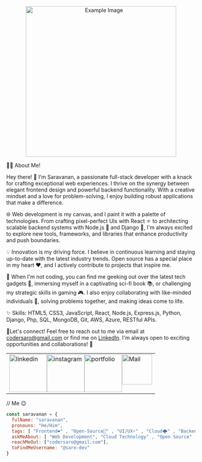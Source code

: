 
<div align="center">
  <img src="https://github.com/saro-dev/saro-dev/assets/133041335/285705b1-105c-417c-a9ac-ba0309a99a11" alt="Example Image" width="400" height="auto">
</div>

👨‍💻 About Me!

Hey there! 👋 I'm Saravanan, a passionate full-stack developer with a knack for crafting exceptional web experiences. I thrive on the synergy between elegant frontend design and powerful backend functionality. With a creative mindset and a love for problem-solving, I enjoy building robust applications that make a difference.

🌐 Web development is my canvas, and I paint it with a palette of technologies. From crafting pixel-perfect UIs with React ⚛️ to architecting scalable backend systems with Node.js 🚀 and Django 🎩, I'm always excited to explore new tools, frameworks, and libraries that enhance productivity and push boundaries.

💡 Innovation is my driving force. I believe in continuous learning and staying up-to-date with the latest industry trends. Open source has a special place in my heart ❤️, and I actively contribute to projects that inspire me.

🚀 When I'm not coding, you can find me geeking out over the latest tech gadgets 📱, immersing myself in a captivating sci-fi book 📚, or challenging my strategic skills in gaming 🎮. I also enjoy collaborating with like-minded individuals 👥, solving problems together, and making ideas come to life.

✨ Skills: HTML5, CSS3, JavaScript, React, Node.js, Express.js, Python, Django, Php, SQL, MongoDB, Git, AWS, Azure, RESTful APIs.

📧Let's connect! Feel free to reach out to me via email at codersaro@gmail.com or find me on [LinkedIn](https://www.linkedin.com/in/saravananforyou). I'm always open to exciting opportunities and collaborations! 🧡
<table>
  <tr>
    <td>
      <div style="display: flex; justify-content: center;">
        <a href="https://www.linkedin.com/in/saravananforyou"><img src="https://github.com/saro-dev/saro-dev/assets/133041335/2100df69-7f20-4959-bb5a-d568ef757165" alt="linkedin" width="100" height="auto"></a>
        <a href="https://instagram.com/i____voltage"><img src="https://github.com/saro-dev/saro-dev/assets/133041335/ed7062f0-081f-472f-8d73-7435f94b0217" alt="instagram" width="100" height="auto"></a>
        <a href="https://saroforyou.000webhostapp.com"><img src="https://github.com/saro-dev/saro-dev/assets/133041335/8d95b378-a0b0-4f6c-af8f-f07ddf806d31" alt="portfolio" width="100" height="auto"></a>
        <a href="mailto:codersaro@gmail.com"><img src="https://github.com/saro-dev/saro-dev/assets/133041335/972f7757-136e-46f2-81a9-9fe5f8ba559a" alt="Mail" width="80" height="auto"></a>
      </div>
    </td>
  </tr>
</table>

// Me 😉
```javascript
const saravanan = {
  fulName: "saravanan",
  pronouns: "He/Him",
  tags: [ "Frontend❤️" , "Open-Source🚀" , "UI/UX⚡" , "Cloud🌩️" , "Backend💡" , "Mentoring🙌" , "Communities🎯"],
  askMeAbout: [ "Web Development", "Cloud Technology" , "Open Source" , "API's" ],
  reachMeOut: ["codersaro@gmail.com"],
  toFindMeUsername: "@saro-dev"
}
```

